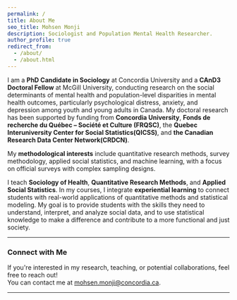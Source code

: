 ```yaml
---
permalink: /
title: About Me
seo_title: Mohsen Monji
description: Sociologist and Population Mental Health Researcher.
author_profile: true
redirect_from: 
  - /about/
  - /about.html
---
```



I am a **PhD Candidate in Sociology** at Concordia University and a **CAnD3 Doctoral Fellow** at McGill University, conducting research on the social determinants of mental health and population-level disparities in mental health outcomes, particularly psychological distress, anxiety, and depression among youth and young adults in Canada. My doctoral research has been supported by funding from **Concordia University**, **Fonds de recherche du Québec – Société et Culture (FRQSC)**, the **Quebec Interuniversity Center for Social Statistics(QICSS)**, and **the Canadian Research Data Center Network(CRDCN)**.

My **methodological interests** include quantitative research methods, survey methodology, applied social statistics, and machine learning, with a focus on official surveys with complex sampling designs.

I teach **Sociology of Health**, **Quantitative Research Methods**, and **Applied Social Statistics**. In my courses, I integrate **experiential learning** to connect students with real-world applications of quantitative methods and statistical modeling. My goal is to provide students with the skills they need to understand, interpret, and analyze social data, and to use statistical knowledge to make a difference and contribute to a more functional and just society.

---


### Connect with Me
If you're interested in my research, teaching, or potential collaborations, feel free to reach out!  
You can contact me at [mohsen.monji@concordia.ca](mailto:mohsen.monji@concordia.ca).

---
